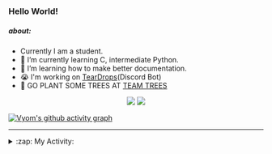 ### Hello World!

##### about:
- Currently I am a student.
- 🌱 I’m currently learning C, intermediate Python.
- 🌱 I’m learning how to make better documentation.
- 😭 I'm working on [TearDrops](https://github.com/Vyvy-vi/TearDrops)(Discord Bot)
- 🌱 GO PLANT SOME TREES AT [TEAM TREES](https://teamtrees.org/)

<p align="center">
  <a href="https://twitter.com/Vyvy_viM"><img target="_blank" src="https://img.shields.io/badge/twitter%20@Vyvy_viM-0D95E8?style=for-the-badge&logo=twitter&logoColor=white"/></a> 
  <a href="https://vyvy-vi.github.io/portfolio"><img target="_blank" src="https://img.shields.io/badge/-I%27m_craving_for_open_source-green?style=for-the-badge&logo=github&logoColor=black"/></a> 
</p>

[![Vyom's github activity graph](https://activity-graph.herokuapp.com/graph?username=Vyvy-vi)](https://github.com/ashutosh00710/github-readme-activity-graph)

---
<details>
  <summary>:zap: My Activity:</summary>
  
<!--START_SECTION:waka-->
**I'm a Night 🦉** 

```text
🌞 Morning    6 commits      ███████░░░░░░░░░░░░░░░░░░   28.57% 
🌆 Daytime    1 commits      █░░░░░░░░░░░░░░░░░░░░░░░░   4.76% 
🌃 Evening    3 commits      ███░░░░░░░░░░░░░░░░░░░░░░   14.29% 
🌙 Night      11 commits     █████████████░░░░░░░░░░░░   52.38%

```
📅 **I'm Most Productive on Sunday** 

```text
Monday       5 commits      ██████░░░░░░░░░░░░░░░░░░░   23.81% 
Tuesday      3 commits      ███░░░░░░░░░░░░░░░░░░░░░░   14.29% 
Wednesday    1 commits      █░░░░░░░░░░░░░░░░░░░░░░░░   4.76% 
Thursday     1 commits      █░░░░░░░░░░░░░░░░░░░░░░░░   4.76% 
Friday       1 commits      █░░░░░░░░░░░░░░░░░░░░░░░░   4.76% 
Saturday     4 commits      ████░░░░░░░░░░░░░░░░░░░░░   19.05% 
Sunday       6 commits      ███████░░░░░░░░░░░░░░░░░░   28.57%

```


📊 **This Week I Spent My Time On** 

```text
🔥 Editors: 
Vim                      5 hrs 57 mins       ████████████████████░░░░░   80.8% 
VS Code                  1 hr 24 mins        ████░░░░░░░░░░░░░░░░░░░░░   19.2%

🐱‍💻 Projects: 
TEC-Discord-Automation   4 hrs 51 mins       ████████████████░░░░░░░░░   65.79% 
vyvy-vi.github.io        1 hr 30 mins        █████░░░░░░░░░░░░░░░░░░░░   20.4% 
EddieBot                 24 mins             █░░░░░░░░░░░░░░░░░░░░░░░░   5.55% 
TEC-Discord-Oauth2       19 mins             █░░░░░░░░░░░░░░░░░░░░░░░░   4.47% 
Unknown Project          14 mins             ░░░░░░░░░░░░░░░░░░░░░░░░░   3.24%

```


<!--END_SECTION:waka-->
</details>
